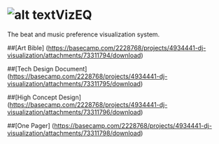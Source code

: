 ![alt text](https://github.com/GuacoIV/VisEQ/tree/master/res/drawable-xhdpi/launch.png "VizEQ Icon")VizEQ
=====

The beat and music preference visualization system.

##[Art Bible] (https://basecamp.com/2228768/projects/4934441-dj-visualization/attachments/73311794/download)

##[Tech Design Document] (https://basecamp.com/2228768/projects/4934441-dj-visualization/attachments/73311795/download)

##[High Concept Design] (https://basecamp.com/2228768/projects/4934441-dj-visualization/attachments/73311796/download)

##[One Pager] (https://basecamp.com/2228768/projects/4934441-dj-visualization/attachments/73311798/download)
